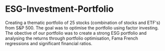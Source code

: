 # ESG-Investment-Portfolio
Creating a thematic portfolio of 25 stocks (combination of stocks and ETF's) from S&P 500. The goal was to optimise the portfolio using factor investing. The obective of our portfolio was to create a strong ESG portfolio and analysing the returns through portfolio optimisation, Fama French regressions and significant financial ratios.   
